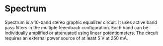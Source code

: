 # Spectrum

Spectrum is a 10-band stereo graphic equalizer circuit.  It uses active band pass filters in the multiple feeedback configuration.  Each band can be individually amplified or attenuated using linear potentiometers.  The circuit requires an external power source of at least 5 V at 250 mA.

